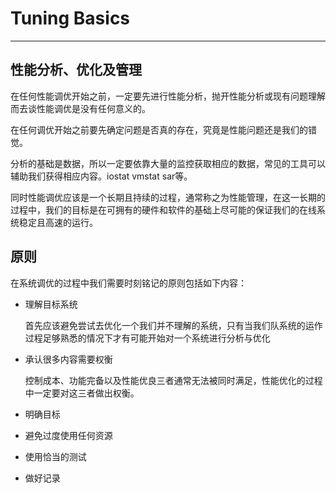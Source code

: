 # Tuning Basics

---

## 性能分析、优化及管理
在任何性能调优开始之前，一定要先进行性能分析，抛开性能分析或现有问题理解而去谈性能调优是没有任何意义的。

在任何调优开始之前要先确定问题是否真的存在，究竟是性能问题还是我们的错觉。

分析的基础是数据，所以一定要依靠大量的监控获取相应的数据，常见的工具可以辅助我们获得相应内容。iostat vmstat sar等。

同时性能调优应该是一个长期且持续的过程，通常称之为性能管理，在这一长期的过程中，我们的目标是在可拥有的硬件和软件的基础上尽可能的保证我们的在线系统稳定且高速的运行。

## 原则
在系统调优的过程中我们需要时刻铭记的原则包括如下内容：
* 理解目标系统

    首先应该避免尝试去优化一个我们并不理解的系统，只有当我们队系统的运作过程足够熟悉的情况下才有可能开始对一个系统进行分析与优化
* 承认很多内容需要权衡
    
    控制成本、功能完备以及性能优良三者通常无法被同时满足，性能优化的过程中一定要对这三者做出权衡。

* 明确目标
    
    


* 避免过度使用任何资源
* 使用恰当的测试
* 做好记录
